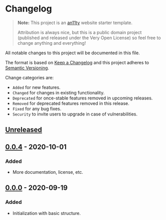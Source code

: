 # Changelog

> **Note:** This project is an [an11ty](https://github.com/an11ty/an11ty)
> website starter template.
>
> Attribution is always nice, but this is a public domain project (published
> and released under the Very Open License) so feel free to change anything
> and everything!

All notable changes to this project will be documented in this file.

The format is based on [Keep a Changelog](http://keepachangelog.com/en/1.0.0/)
and this project adheres to [Semantic Versioning](http://semver.org/spec/v2.0.0.html).

Change categories are:

* `Added` for new features.
* `Changed` for changes in existing functionality.
* `Deprecated` for once-stable features removed in upcoming releases.
* `Removed` for deprecated features removed in this release.
* `Fixed` for any bug fixes.
* `Security` to invite users to upgrade in case of vulnerabilities.

## [Unreleased]

## [0.0.4] - 2020-10-01

### Added
- More documentation, license, etc.

## [0.0.0] - 2020-09-19
### Added
- Initialization with basic structure.

[Unreleased]: https://github.com/an11ty/starter-minimal/compare/v0.0.4...HEAD
[0.0.4]: https://github.com/an11ty/starter-minimal/compare/v0.0.0...v0.0.4
[0.0.0]: https://github.com/an11ty/starter-minimal/tree/v0.0.0
